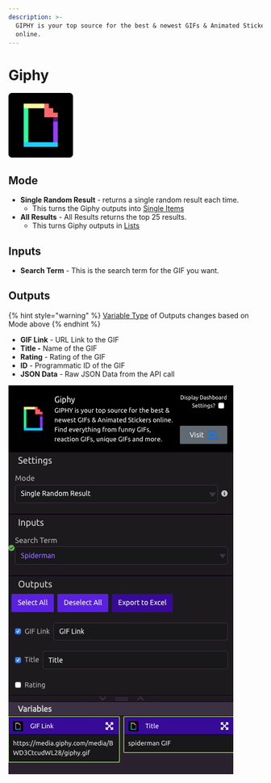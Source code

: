 ```yaml
---
description: >-
  GIPHY is your top source for the best & newest GIFs & Animated Stickers
  online.
---
```


# Giphy

![Find everything from funny GIFs, reaction GIFs, unique GIFs and more.](../../.gitbook/assets/giphy.png)

## Mode

* **Single Random Result** - returns a single random result each time. 
  * This turns the Giphy outputs into [Single Items](../../introduction/variables.md#single-item)
* **All Results** - All Results returns the top 25 results. 
  * This turns Giphy outputs in [Lists](../../introduction/variables.md#lists)

## Inputs

* **Search Term** - This is the search term for the GIF you want. 

## Outputs

{% hint style="warning" %}
[Variable Type](../../introduction/variables.md) of Outputs changes based on Mode above
{% endhint %}

* **GIF Link** - URL Link to the GIF
* **Title -** Name of the GIF
* **Rating** - Rating of the GIF
* **ID** - Programmatic ID of the GIF
* **JSON Data** - Raw JSON Data from the API call

![Giphy Module - Single Random Result](../../.gitbook/assets/screenshot-2019-07-16-16.50.30.png)

